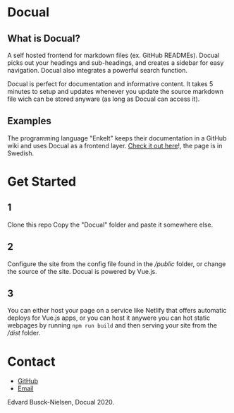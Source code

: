 # Docual

## What is Docual?
A self hosted frontend for markdown files (ex. GitHub READMEs). Docual picks out your headings and sub-headings, and creates a sidebar for easy navigation. Docual also integrates a powerful search function. 

Docual is perfect for documentation and informative content. It takes 5 minutes to setup and updates whenever you update the source markdown file wich can be stored anyware (as long as Docual can access it).
## Examples
The programming language "Enkelt" keeps their documentation in a GitHub wiki and uses Docual as a frontend layer.
[Check it out here](https://dokumentation.enkelt.io)!, the page is in Swedish.

# Get Started
## 1
Clone this repo
Copy the "Docual" folder and paste it somewhere else.
## 2
Configure the site from the config file found in the */public* folder, or change the source of the site. Docual is powered by Vue.js.
## 3
You can either host your page on a service like Netlify that offers automatic deploys for Vue.js apps, or you can host it anywere you can hot static webpages by running `npm run build` and then serving your site from the */dist* folder.

# Contact

- [GitHub](https://github.com/Docual)
- [Email](mailto:me@edvard.io)

Edvard Busck-Nielsen, Docual 2020.
